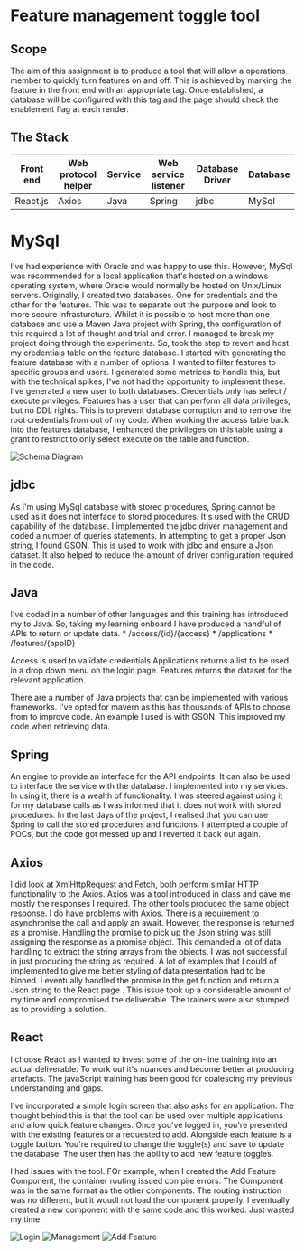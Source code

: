 # Feature management toggle tool
## Scope
The aim of this assignment is to produce a tool that will allow a  operations member to quickly turn features on and off.
This is achieved by marking the feature in the front end with an appropriate tag. Once established, a database will be configured with this tag and the page should check the enablement flag at each render.

## The Stack

Front end  | Web protocol helper   | Service  | Web service listener | Database Driver  | Database
---|---|---|---|---|---
React.js | Axios | Java | Spring | jdbc | MySql

# MySql
I've had experience with Oracle and was happy to use this. However, MySql was recommended  for  a local application that's hosted on a windows operating system, where Oracle would normally be hosted on Unix/Linux servers. 
Originally, I created two databases. One for credentials and the other for the features. This was to separate out the purpose and look to more secure infrasturcture. Whilst it is possible to host more than one database and use a Maven Java project with Spring, the configuration of this required a lot of thought and trial and error.  I managed to break my project doing through the experiments. So, took the step to revert and host my credentials table on the feature database.
I started with generating the feature database with a number of options. I wanted to filter features to specific groups and users. I generated some matrices to handle this, but with the technical spikes, I've not had the opportunity to implement these.
I've generated a new user to both databases. Credentials only has select / execute privileges. Features has a user that can perform all data privileges, but no DDL rights. This is to prevent database corruption and to remove the root credentials from out of my code.
When working the access table back into the features database, I enhanced the privileges on this table using a grant to restrict to only select execute on the table and function.
  
  ![Schema Diagram](./feaureDBdiagram.png)

## jdbc
As I'm using MySql database with stored procedures, Spring cannot be used as it does not interface to stored procedures. It's used with the  CRUD capability of the database.
I implemented the jdbc driver management and coded a number of queries statements. In attempting to get a proper Json string, I found GSON. This is used to work with jdbc and ensure a Json dataset. It also helped to reduce the amount of driver configuration required in the code.

## Java
I've coded in a number of other languages and this training has introduced my to Java. So, taking my learning onboard I have produced a handful of APIs to return or update data. 
	* /access/{id}/{access}
	* /applications
	* /features/{appID}

Access is used to validate credentials
Applications returns a list to be used in a drop down menu on the login page.
Features returns the dataset for the relevant application.

There are a number of Java projects that can be implemented with various frameworks. I've opted for mavern as this has thousands of APIs to choose from to improve code. An example I used is with GSON. This improved my code when retrieving data.

## Spring
An engine to provide an interface for the API endpoints. It can also be used to interface the service with the database. I implemented into my services.
In using it, there is a wealth of functionality. I was steered against using it for my database calls as I was informed that it does not work with stored procedures. In the last days of the project, I realised that you can use Spring to call the stored procedures and functions. I attempted a couple of POCs, but the code got messed up and I reverted it back out again. 

## Axios
I did look at XmlHttpRequest and Fetch, both perform similar HTTP functionality to the Axios. 
Axios was a tool introduced in class and gave me mostly the responses I required. The other tools produced the same object response.
I do have problems with Axios. There is a requirement to asynchronise the call and apply an await. However, the response is returned as a promise. Handling the promise to pick up the Json string was still assigning the response as a promise object. This demanded a lot of data handling to extract the string arrays from the objects. I was not successful in just producing the string as required. A lot of examples that I could of implemented to give me better styling of data presentation had to be binned. I eventually handled the promise in the get function and return a Json string to the React page . This issue took up a considerable amount of my time and compromised the deliverable. The trainers were also stumped as to providing a solution.

## React
I choose React as I wanted to invest some of the on-line training into an actual deliverable. To work out it's nuances and become better at producing artefacts. The javaScript training has been good for coalescing my previous understanding and gaps. 

I've incorporated a simple login screen that also asks for an application. The thought behind this is that the tool can be used over multiple applications and allow quick feature changes.
Once you've logged in, you're presented with the existing features or a requested to add. Alongside each feature is a toggle button. You're required to change the toggle(s) and save to update the database.
The user then has the ability to add new feature toggles.

I had issues with the tool. FOr example, when I created the Add Feature Component, the container routing issued compile errors. The Component was in the same format as the other components. The routing instruction was no different, but it woudl not load the component properly. I eventually created a new component with the same code and this worked. Just wasted my time.

![Login](./login.jpg)
![Management](./view.JPG)
![Add Feature](./AddFeature.jpg)
